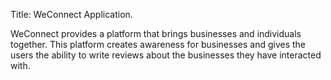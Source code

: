 Title: WeConnect Application.

WeConnect provides a platform that brings businesses and individuals together. This platform creates awareness for businesses and gives the users the ability to write reviews about the businesses they have interacted with. 

